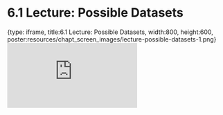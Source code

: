 # 6.1 Lecture: Possible Datasets
 
{type: iframe, title:6.1 Lecture: Possible Datasets, width:800, height:600, poster:resources/chapt_screen_images/lecture-possible-datasets-1.png}
![](https://vgaysin1.github.io/CURE-MicrobialMysteries-test/lecture-possible-datasets-1.html)
 

 
